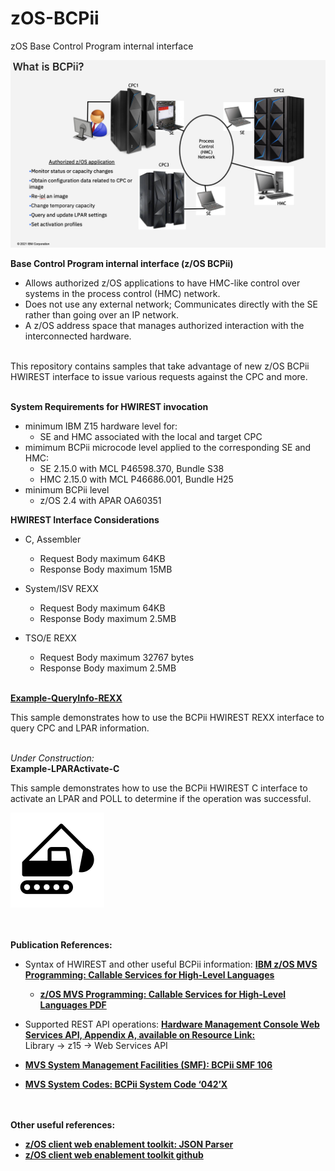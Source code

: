 # zOS-BCPii
zOS Base Control Program internal interface

![](images/bcpii.png)

**Base Control Program internal interface (z/OS BCPii)**
- Allows authorized z/OS applications to have HMC-like control over systems in the process control (HMC) network.
- Does not use any external network; Communicates directly with the SE rather than going over an IP network.
- A z/OS address space that manages authorized interaction with the interconnected hardware.<br/><br/>


This repository contains samples that take advantage of new z/OS BCPii HWIREST interface to issue various requests against the CPC and more.<br/><br/>

<b>System Requirements for HWIREST invocation</b>
- minimum IBM Z15 hardware level for:
  - SE and HMC associated with the local and target CPC
- mimimum BCPii microcode level applied to the corresponding SE and HMC:
  - SE 2.15.0 with MCL P46598.370, Bundle S38
  - HMC 2.15.0 with MCL P46686.001, Bundle H25
- minimum BCPii level
  - z/OS 2.4 with APAR OA60351

<b>HWIREST Interface Considerations</b>
- C, Assembler
  - Request Body maximum 64KB
  - Response Body maximum 15MB

- System/ISV REXX
  - Request Body maximum 64KB
  - Response Body maximum 2.5MB

- TSO/E REXX
  - Request Body maximum 32767 bytes
  - Response Body maximum 2.5MB

<br/>[**Example-QueryInfo-REXX**](https://github.com/IBM/zOS-BCPii/tree/master/Example-QueryInfo-REXX)

This sample demonstrates how to use the BCPii HWIREST REXX interface to query CPC and LPAR information.

<br/> *Under Construction:* 
<br/>**Example-LPARActivate-C**
  
This sample demonstrates how to use the BCPii HWIREST C interface to activate an LPAR and POLL to determine if the operation was successful.

![under construction](images/construction.png)

<br/><br/><b>Publication References:</b>
- Syntax of HWIREST and other useful BCPii information: [**IBM z/OS MVS Programming: Callable Services for High-Level Languages**](https://www.ibm.com/support/knowledgecenter/SSLTBW_2.4.0/com.ibm.zos.v2r4.ieac100/uhmis.htm)
    - [**z/OS MVS Programming: Callable Services for High-Level Languages PDF**](https://www-01.ibm.com/servers/resourcelink/svc00100.nsf/pages/zOSV2R4sa231377?OpenDocument)

- Supported REST API operations: [**Hardware Management Console Web Services API, Appendix A, available on Resource Link:**](http://www.ibm.com/servers/resourcelink) <br/> Library -> z15 -> Web Services API

- [**MVS System Management Facilities (SMF): BCPii SMF 106**](https://www.ibm.com/support/knowledgecenter/SSLTBW_2.4.0/com.ibm.zos.v2r4.ieag200/rec106.htm)
- [**MVS System Codes: BCPii System Code ‘042’X**](https://www.ibm.com/support/knowledgecenter/SSLTBW_2.4.0/com.ibm.zos.v2r4.ieah700/idg8313.htm)


<br/><br/><b>Other useful references:</b>
- [**z/OS client web enablement toolkit: JSON Parser**](https://www.ibm.com/support/knowledgecenter/SSLTBW_2.4.0/com.ibm.zos.v2r4.ieac100/ieac1-cwe-json.htm)
- [**z/OS client web enablement toolkit github**](https://github.com/IBM/zOS-Client-Web-Enablement-Toolkit)
